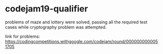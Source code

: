 # codejam19-qualifier

problems of maze and lottery were solved, passing all the required test cases while cryptography problem was attempted.

link for problems:
https://codingcompetitions.withgoogle.com/codejam/round/0000000000051705
